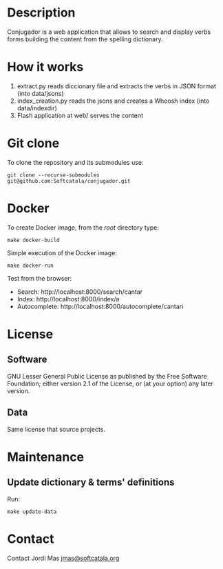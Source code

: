 # Description

Conjugador is a web application that allows to search and display verbs forms building the
content from the spelling dictionary.

# How it works

1. extract.py reads diccionary file and extracts the verbs in JSON format (into data/jsons)
2. index_creation.py reads the jsons and creates a Whoosh index (into data/indexdir)
3. Flash application at web/ serves the content

#  Git clone

To clone the repository and its submodules use:

``git clone --recurse-submodules git@github.com:Softcatala/conjugador.git``

#  Docker

To create Docker image, from the <em>root</em> directory type:

``make docker-build``

Simple execution of the Docker image:

``make docker-run``

Test from the browser:
* Search: http://localhost:8000/search/cantar
* Index: http://localhost:8000/index/a
* Autocomplete: http://localhost:8000/autocomplete/cantari

# License

## Software

GNU Lesser General Public License as published by the Free Software Foundation; either
version 2.1 of the License, or (at your option) any later version.

## Data

Same license that source projects.

# Maintenance

## Update dictionary & terms' definitions

Run:

``make update-data``

# Contact

Contact Jordi Mas <jmas@softcatala.org>

